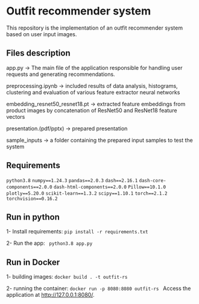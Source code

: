 
# Outfit recommender system

This repository is the implementation of an outfit recommender system based on user input images.

## Files description

app.py -> The main file of the application responsible for handling user requests and generating recommendations.

preprocessing.ipynb -> included results of data analysis, histograms, clustering and evaluation of various feature extractor neural networks

embedding_resnet50_resnet18.pt -> extracted feature embeddings from product images by concatenation of ResNet50 and ResNet18 feature vectors

presentation.(pdf/pptx) -> prepared presentation

sample_inputs -> a folder containing the prepared input samples to test the system

## Requirements

`python3.8`
`numpy==1.24.3`
`pandas==2.0.3`
`dash==2.16.1`
`dash-core-components==2.0.0`
`dash-html-components==2.0.0`
`Pillow==10.1.0`
`plotly==5.20.0`
`scikit-learn==1.3.2`
`scipy==1.10.1`
`torch==2.1.2`
`torchvision==0.16.2`



## Run in python

1- Install requirements:
``` pip install -r requirements.txt ```

2- Run the app: ``` python3.8 app.py```

## Run in Docker

1- building images:
```docker build . -t outfit-rs```

2- running the container:
```docker run -p 8080:8080 outfit-rs ```
Access the application at http://127.0.0.1:8080/.